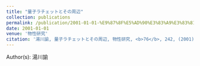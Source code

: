 ```yaml
---
title: "量子ラチェットとその周辺"
collection: publications
permalink: /publication/2001-01-01-%E9%87%8F%E5%AD%90%E3%83%A9%E3%83%81%E3%82%A7%E3%83%83%E3%83%88%E3%81%A8%E3%81%9D%E3%81%AE%E5%91%A8%E8%BE%BA
date: 2001-01-01
venue: '物性研究'
citation: '湯川諭, 量子ラチェットとその周辺, 物性研究, <b>76</b>, 242, (2001)'
---
```


Author(s): 湯川諭

